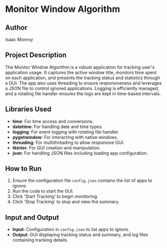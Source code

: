 # Monitor Window Algorithm

## Author 
Isaac Monroy

## Project Description
The Monitor Window Algorithm is a robust application for tracking user's application usage. It captures the active window title, monitors time spent on each application, and presents the tracking status and statistics through a GUI. The app also uses threading to ensure responsiveness and leverages a JSON file to control ignored applications. Logging is efficiently managed, and a rotating file handler ensures the logs are kept in time-based intervals.

## Libraries Used
- **time**: For time access and conversions.
- **datetime**: For handling date and time types.
- **logging**: For event logging with rotating file handler.
- **pygetwindow**: For interacting with native windows.
- **threading**: For multithreading to allow responsive GUI.
- **tkinter**: For GUI creation and manipulation.
- **json**: For handling JSON files including loading app configuration.

## How to Run
1. Ensure the configuration file `config.json` contains the list of apps to ignore.
2. Run the code to start the GUI.
3. Click 'Start Tracking' to begin monitoring.
4. Click 'Stop Tracking' to stop and view the summary.

## Input and Output
- **Input**: Configuration in `config.json` to list apps to ignore.
- **Output**: GUI displaying tracking status and summary, and log files containing tracking details.
